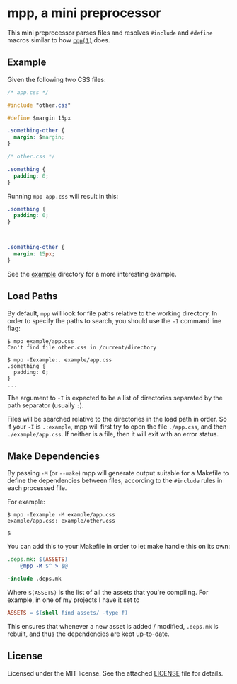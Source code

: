 # mpp, a mini preprocessor

This mini preprocessor parses files and resolves `#include` and `#define` macros
similar to how [`cpp(1)`](http://linux.die.net/man/1/cpp) does.

## Example

Given the following two CSS files:

``` css
/* app.css */

#include "other.css"

#define $margin 15px

.something-other {
  margin: $margin;
}
```

``` css
/* other.css */

.something {
  padding: 0;
}
```

Running `mpp app.css` will result in this:

``` css
.something {
  padding: 0;
}



.something-other {
  margin: 15px;
}
```

See the [example](./example) directory for a more interesting example.

## Load Paths

By default, `mpp` will look for file paths relative to the working directory. In
order to specify the paths to search, you should use the `-I` command line flag:

```
$ mpp example/app.css
Can't find file other.css in /current/directory

$ mpp -Iexample:. example/app.css
.something {
  padding: 0;
}
...
```

The argument to `-I` is expected to be a list of directories separated by the
path separator (usually `:`).

Files will be searched relative to the directories in the load path in order. So
if your `-I` is `.:example`, mpp will first try to open the file
`./app.css`, and then `./example/app.css`. If neither is a file, then it will
exit with an error status.

## Make Dependencies

By passing `-M` (or `--make`) mpp will generate output suitable for a Makefile
to define the dependencies between files, according to the `#include` rules in
each processed file.

For example:

```
$ mpp -Iexample -M example/app.css
example/app.css: example/other.css

$
```

You can add this to your Makefile in order to let make handle this on its own:

``` Makefile
.deps.mk: $(ASSETS)
	@mpp -M $^ > $@

-include .deps.mk
```

Where `$(ASSETS)` is the list of all the assets that you're compiling. For
example, in one of my projects I have it set to

``` Makefile
ASSETS = $(shell find assets/ -type f)
```

This ensures that whenever a new asset is added / modified, `.deps.mk` is
rebuilt, and thus the dependencies are kept up-to-date.

## License

Licensed under the MIT license. See the attached [LICENSE](./LICENSE) file for
details.
